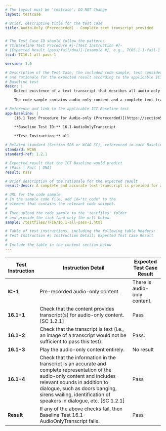 ```yaml
---
# The layout must be 'testcase'; DO NOT Change
layout: testcase

# Brief, descriptive title for the test case
title: Audio-Only (Prerecorded) - Complete text transcript provided


# The Test Case ID should follow the pattern: 
# TC[Baseline Test Procedure #]-[Test Instruction #]-
# [Expected Result (pass/fail/dna)]-[example #], e.g., TC05.1-1-fail-1
tcid: TC16.1-all-pass-1

version: 1.0

# Description of the Test Case, the included code sample, test considerations,
# and rationale for the expected result according to the applicable ICT
# Baseline test
descr: | 
    Detect existence of a text transcript that desribes all audio-only content.

    The code sample contains audio-only content and a complete text transcript. A successful test should identify a Pass for Baseline 16.1-AudioOnlyTranscript.

# Reference and link to the applicable ICT Baseline test
app-baseline: | 
    [16.1 Test Procedure for Audio-only (Prerecorded)](https://section508coordinators.github.io/ICTTestingBaseline/16AudioVideo.html#161-test-procedure-for-audio-only-prerecorded)

    **Baseline Test ID:** 16.1-AudioOnlyTranscript
    
    **Test Instruction:** all

# Related standard (Section 508 or WCAG SC), referenced in each Baseline procedure/step
standard: WCAG
standard-ref: 1.2.1

# Expected result that the ICT Baseline would predict
# [Pass | Fail | DNA]
result: Pass

# Brief description of the rationale for the expected result
result-descr: A complete and accurate text transcript is provided for audio-only content.

# URL for the code sample
# In the sample code file, add id="tc_code" to the 
# element that contains the relevant code snippet.
#
# Then upload the code sample to the 'testfiles' folder 
# and provide the link (and only the url) below.
sample: /testfiles/TF16/16.1-all-pass-1.html

# Table of test instructions, including the following table headers: 
# Test Instruction #; Instruction Detail; Expected Test Case Result
#
# Include the table in the content section below
---
```

| Test Instruction | Instruction Detail | Expected Test Case Result |
|------------------|--------------------|---------------------------|
| **IC-1** | Pre-recorded audio-only content. | There is audio-only content. |
| **16.1-1** | Check that the content provides transcript(s) for audio-only content. [SC 1.2.1] | Pass |
| **16.1-2** | Check that the transcript is text (i.e., an image of a transcript would not be sufficient to pass this test). | Pass. |
| **16.1-3** | Play the audio-only content entirely. | No result |
| **16.1-4** | Check that the information in the transcript is an accurate and complete representation of the audio-only content and includes relevant sounds in addition to dialogue, such as doors banging, sirens wailing, identification of speakers in dialogue, etc. [SC 1.2.1] | Pass |
| **Result** | If any of the above checks fail, then Baseline Test 16.1-AudioOnlyTranscript fails. | Pass |